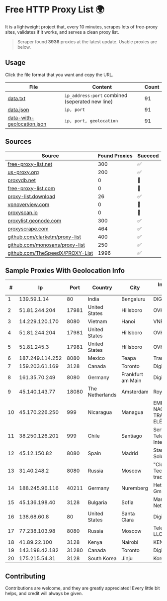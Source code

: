 
# Free HTTP Proxy List 🌍

It is a lightweight project that, every 10 minutes, scrapes lots of free-proxy sites, validates if it works, and serves a clean proxy list.


> Scraper found **3936** proxies at the latest update. Usable proxies are below.

## Usage

Click the file format that you want and copy the URL.


|File|Content|Count|
|----|-------|-----|
|[data.txt](https://raw.githubusercontent.com/themiralay/Proxy-List-World/master/data.txt)|`ip_address:port` combined (seperated new line)|91|
|[data.json](https://raw.githubusercontent.com/themiralay/Proxy-List-World/master/data.json)|`ip, port`|91|
|[data-with-geolocation.json](https://raw.githubusercontent.com/themiralay/Proxy-List-World/master/data-with-geolocation.json)|`ip, port, geolocation`|91|

## Sources

|Source|Found Proxies|Succeed|
|------|-------------|-------|
|[free-proxy-list.net](https://free-proxy-list.net)|300|✅|
|[us-proxy.org](https://www.us-proxy.org)|200|✅|
|[proxydb.net](http://proxydb.net)|0|🚫|
|[free-proxy-list.com](https://free-proxy-list.com/?page=&port=&type%5B%5D=http&type%5B%5D=https&up_time=0&search=Search)|0|🚫|
|[proxy-list.download](https://www.proxy-list.download/HTTP)|26|✅|
|[vpnoverview.com](https://vpnoverview.com/privacy/anonymous-browsing/free-proxy-servers)|0|🚫|
|[proxyscan.io](https://www.proxyscan.io)|0|🚫|
|[proxylist.geonode.com](https://proxylist.geonode.com/api/proxy-list?limit=300&page=1&sort_by=lastChecked&sort_type=desc&protocols=http,https)|300|✅|
|[proxyscrape.com](https://api.proxyscrape.com/v2/?request=displayproxies&protocol=http&timeout=10000&country=all&ssl=all&anonymity=all)|464|✅|
|[github.com/clarketm/proxy-list](https://raw.githubusercontent.com/clarketm/proxy-list/master/proxy-list-raw.txt)|400|✅|
|[github.com/monosans/proxy-list](https://raw.githubusercontent.com/monosans/proxy-list/main/proxies/http.txt)|250|✅|
|[github.com/TheSpeedX/PROXY-List](https://raw.githubusercontent.com/TheSpeedX/PROXY-List/master/http.txt)|1996|✅|


## Sample Proxies With Geolocation Info

|#|Ip|Port|Country|City|Internet Service Provider|
|-|--|----|-------|----|-------------------------|
|1|139.59.1.14|80|India|Bengaluru|DIGITALOCEAN|
|2|51.81.244.204|17981|United States|Hillsboro|OVH SAS|
|3|14.229.120.170|8080|Vietnam|Hanoi|VNPT|
|4|51.81.244.204|17981|United States|Hillsboro|OVH SAS|
|5|51.81.245.3|17981|United States|Hillsboro|OVH SAS|
|6|187.249.114.252|8080|Mexico|Teapa|Transtelco Inc|
|7|159.203.61.169|3128|Canada|Toronto|DigitalOcean, LLC|
|8|161.35.70.249|8080|Germany|Frankfurt am Main|DigitalOcean, LLC|
|9|45.140.143.77|18080|The Netherlands|Amsterdam|RoyaleHosting BV|
|10|45.170.226.250|999|Nicaragua|Managua|EMPRESA NACIONAL DE TRANSMISIÓN ELÉCTRICA|
|11|38.250.126.201|999|Chile|Santiago|Servicios De Telecomunicaciones Intercable Ltda.|
|12|45.12.150.82|8080|Spain|Madrid|Stark Industries Solutions LTD|
|13|31.40.248.2|8080|Russia|Moscow|"Cloud Technologies" LLC trading as Cloud.ru|
|14|188.245.96.116|40211|Germany|Nuremberg|Hetzner Online GmbH|
|15|45.136.198.40|3128|Bulgaria|Sofia|Managed by IROKO Networks|
|16|138.68.60.8|80|United States|Santa Clara|DigitalOcean, LLC|
|17|77.238.103.98|8080|Russia|Moscow|Telecom-Birzha, LLC|
|18|41.89.22.100|3128|Kenya|Nairobi|KENET|
|19|143.198.42.182|31280|Canada|Toronto|DigitalOcean, LLC|
|20|175.215.54.31|3128|South Korea|Jinju|Korea Telecom|



## Contributing

Contributions are welcome, and they are greatly appreciated! Every
little bit helps, and credit will always be given.

